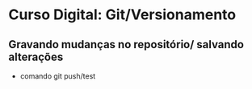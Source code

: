 # Curso Digital: Git/Versionamento

## Gravando mudanças no repositório/ salvando alterações

* comando git push/test